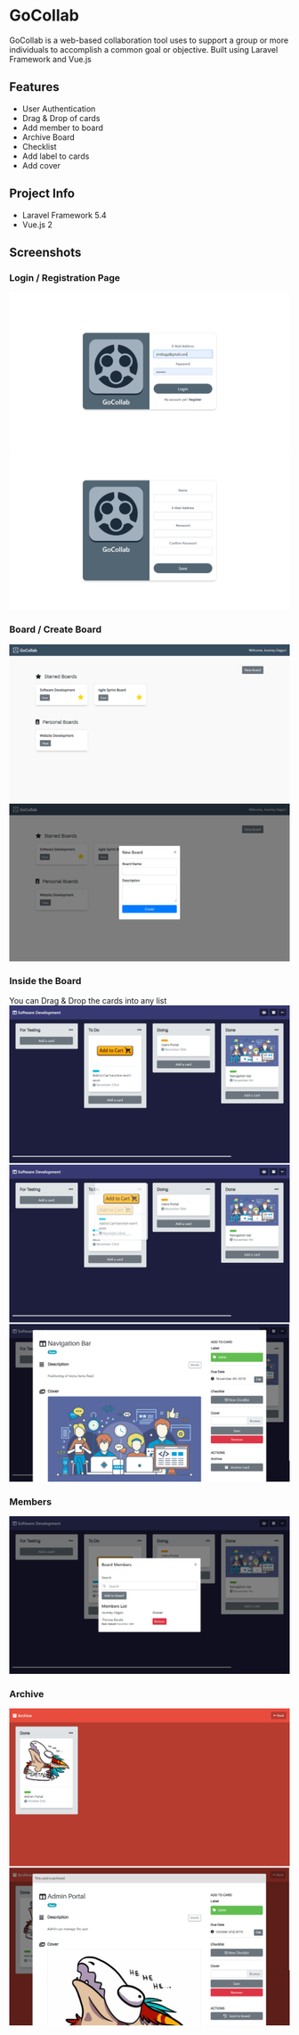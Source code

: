 # GoCollab
GoCollab is a web-based collaboration tool uses to support a group or more individuals to accomplish a common goal or objective. Built using Laravel Framework and Vue.js

## Features
- User Authentication
- Drag & Drop of cards
- Add member to board
- Archive Board
- Checklist
- Add label to cards
- Add cover

## Project Info
- Laravel Framework 5.4
- Vue.js 2

## Screenshots

### Login / Registration Page
![login-page](https://github.com/jmdhagz/GoCollab/blob/master/public/images/screenshot/login-page.jpg)
![register-page](https://github.com/jmdhagz/GoCollab/blob/master/public/images/screenshot/register-page.jpg)

### Board / Create Board
![board](https://github.com/jmdhagz/GoCollab/blob/master/public/images/screenshot/board.jpg)
![new-board](https://github.com/jmdhagz/GoCollab/blob/master/public/images/screenshot/new-board.jpg)

### Inside the Board
You can Drag & Drop the cards into any list
![board-list](https://github.com/jmdhagz/GoCollab/blob/master/public/images/screenshot/board-list.jpg)
![board-list-dragged](https://github.com/jmdhagz/GoCollab/blob/master/public/images/screenshot/board-list-dragged.jpg)
![open-card](https://github.com/jmdhagz/GoCollab/blob/master/public/images/screenshot/open-card.jpg)

### Members
![board-members](https://github.com/jmdhagz/GoCollab/blob/master/public/images/screenshot/board-members.jpg)

### Archive
![archived-item](https://github.com/jmdhagz/GoCollab/blob/master/public/images/screenshot/archived-item.jpg)
![visited-archived-card](https://github.com/jmdhagz/GoCollab/blob/master/public/images/screenshot/visited-archived-card.jpg)
